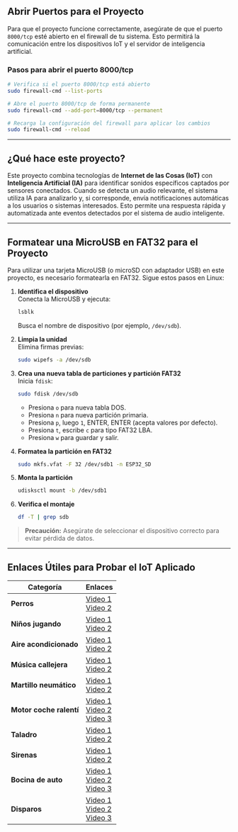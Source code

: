 ## Abrir Puertos para el Proyecto

Para que el proyecto funcione correctamente, asegúrate de que el puerto `8000/tcp` esté abierto en el firewall de tu sistema. Esto permitirá la comunicación entre los dispositivos IoT y el servidor de inteligencia artificial.

### Pasos para abrir el puerto 8000/tcp

```bash
# Verifica si el puerto 8000/tcp está abierto
sudo firewall-cmd --list-ports

# Abre el puerto 8000/tcp de forma permanente
sudo firewall-cmd --add-port=8000/tcp --permanent

# Recarga la configuración del firewall para aplicar los cambios
sudo firewall-cmd --reload
```

---

## ¿Qué hace este proyecto?

Este proyecto combina tecnologías de **Internet de las Cosas (IoT)** con **Inteligencia Artificial (IA)** para identificar sonidos específicos captados por sensores conectados. Cuando se detecta un audio relevante, el sistema utiliza IA para analizarlo y, si corresponde, envía notificaciones automáticas a los usuarios o sistemas interesados. Esto permite una respuesta rápida y automatizada ante eventos detectados por el sistema de audio inteligente.

---

## Formatear una MicroUSB en FAT32 para el Proyecto

Para utilizar una tarjeta MicroUSB (o microSD con adaptador USB) en este proyecto, es necesario formatearla en FAT32. Sigue estos pasos en Linux:

1. **Identifica el dispositivo**  
    Conecta la MicroUSB y ejecuta:
    ```bash
    lsblk
    ```
    Busca el nombre de dispositivo (por ejemplo, `/dev/sdb`).

2. **Limpia la unidad**  
    Elimina firmas previas:
    ```bash
    sudo wipefs -a /dev/sdb
    ```

3. **Crea una nueva tabla de particiones y partición FAT32**  
    Inicia `fdisk`:
    ```bash
    sudo fdisk /dev/sdb
    ```
    - Presiona `o` para nueva tabla DOS.
    - Presiona `n` para nueva partición primaria.
    - Presiona `p`, luego `1`, ENTER, ENTER (acepta valores por defecto).
    - Presiona `t`, escribe `c` para tipo FAT32 LBA.
    - Presiona `w` para guardar y salir.

4. **Formatea la partición en FAT32**  
    ```bash
    sudo mkfs.vfat -F 32 /dev/sdb1 -n ESP32_SD
    ```

5. **Monta la partición**  
    ```bash
    udisksctl mount -b /dev/sdb1
    ```

6. **Verifica el montaje**  
    ```bash
    df -T | grep sdb
    ```

> **Precaución:** Asegúrate de seleccionar el dispositivo correcto para evitar pérdida de datos.

---

## Enlaces Útiles para Probar el IoT Aplicado

| Categoría               | Enlaces                                                                                   |
|-------------------------|------------------------------------------------------------------------------------------|
| **Perros**              | [Video 1](https://youtube.com/shorts/oxHtVMmnn98?si=A0Iib9LI6D2vALUF) <br> [Video 2](https://youtube.com/shorts/lcPM9oXniks?si=Fv8X2diqrsVaMaYV) |
| **Niños jugando**       | [Video 1](https://www.youtube.com/watch?v=23RnQvUDc2Q) <br> [Video 2](https://www.youtube.com/watch?v=AC89lFyJkOk) |
| **Aire acondicionado**  | [Video 1](https://www.youtube.com/watch?v=wq9crFekOAM) <br> [Video 2](https://www.youtube.com/watch?v=idSKb7zzOeM) |
| **Música callejera**    | [Video 1](https://www.youtube.com/watch?v=3_52q0djIrA&list=PLPMubEX64yKeACtGdP65ssX7KTbxb1e1z&index=3) <br> [Video 2](https://www.youtube.com/shorts/V1T8iRI4BAU) |
| **Martillo neumático**  | [Video 1](https://www.youtube.com/watch?v=iHM745t9J04) <br> [Video 2](https://www.youtube.com/shorts/KZr1iZAMUK4) |
| **Motor coche ralentí** | [Video 1](https://www.youtube.com/shorts/btahNYcsjXk) <br> [Video 2](https://www.youtube.com/watch?v=7_ozSYsQ43E) <br> [Video 3](https://www.youtube.com/watch?v=2CJ1jBMwR38) |
| **Taladro**             | [Video 1](https://www.youtube.com/watch?v=DFkYv8K1RB4) <br> [Video 2](https://www.youtube.com/watch?v=XPPnykVoTec) |
| **Sirenas**             | [Video 1](https://www.youtube.com/watch?v=HXEife8Oor8) <br> [Video 2](https://www.youtube.com/watch?v=j18y12VDGLc) |
| **Bocina de auto**      | [Video 1](https://www.youtube.com/watch?v=Q5d4TxrAjaY) <br> [Video 2](https://www.youtube.com/watch?v=RiZgaBhQNFg) <br> [Video 3](https://www.youtube.com/watch?v=9Kd899uKP0E) |
| **Disparos**            | [Video 1](https://www.youtube.com/watch?v=3Ekuc7W0fDY) <br> [Video 2](https://www.youtube.com/shorts/IvRVbnUIVmw) <br> [Video 3](https://www.youtube.com/watch?v=8u1-JILEx5Y) |

